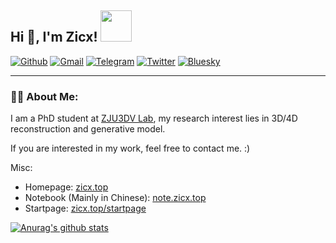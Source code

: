 <h2> Hi 👋, I'm Zicx! <img src="https://media.giphy.com/media/mGcNjsfWAjY5AEZNw6/giphy.gif" width="50"></h2>

[![Github](https://img.shields.io/badge/-Github-136?style=flat&logo=Github&logoColor=white)](https://github.com/cxzhou35)
[![Gmail](https://img.shields.io/badge/-Gmail-136?style=flat&logo=Gmail&logoColor=white)](mailto:zjajzcx3566@gmail.com)
[![Telegram](https://img.shields.io/badge/-Telegram-136?style=flat&logo=Telegram&logoColor=white)](https://telegram.me/cxzhou35)
[![Twitter](https://img.shields.io/badge/-Twitter-136?style=flat&logo=x&logoColor=white)](https://twitter.com/cxzhou35)
[![Bluesky](https://img.shields.io/badge/-Bluesky-136?style=flat&logo=bluesky&logoColor=white)](https://bsky.app/profile/cxzhou35.bsky.social)

---

### :man_technologist: About Me:
I am a PhD student at [ZJU3DV Lab](https://github.com/zju3dv), my research interest lies in 3D/4D reconstruction and generative model.

If you are interested in my work, feel free to contact me. :)

Misc:
- Homepage: [zicx.top](https://zicx.top)
- Notebook (Mainly in Chinese): [note.zicx.top](https://note.zicx.top)
- Startpage: [zicx.top/startpage](https://zicx.top/startpage)

<a href="https://github-readme-stats-cxzhou35.vercel.app"><img align="center" src="https://github-readme-stats-cxzhou35.vercel.app/api?username=cxzhou35&show_icons=true&include_all_commits=true&hide_border=true&theme=rose_pine" alt="Anurag's github stats" /></a>
